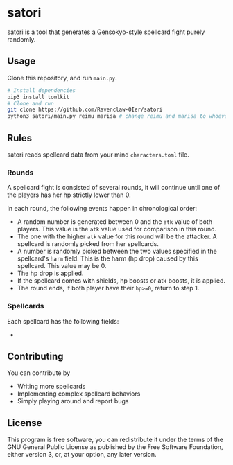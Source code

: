 # satori

satori is a tool that generates a Gensokyo-style spellcard fight purely randomly.

## Usage

Clone this repository, and run `main.py`.

```bash
# Install dependencies
pip3 install tomlkit
# Clone and run
git clone https://github.com/Ravenclaw-OIer/satori
python3 satori/main.py reimu marisa # change reimu and marisa to whoever you want
```


## Rules
satori reads spellcard data from ~~your mind~~ `characters.toml` file.


### Rounds

A spellcard fight is consisted of several rounds, it will continue until one of the players has her hp strictly lower than 0.

In each round, the following events happen in chronological order:

+ A random number is generated between 0 and the `atk` value of both players. This value is the `atk` value used for comparison in this round.
+ The one with the higher `atk` value for this round will be the attacker. A spellcard is randomly picked from her spellcards.
+ A number is randomly picked between the two values specified in the spellcard's `harm` field. This is the harm (hp drop) caused by this spellcard. This value may be 0.
+ The hp drop is applied.
+ If the spellcard comes with shields, hp boosts or atk boosts, it is applied.
+ The round ends, if both player have their `hp>=0`, return to step 1.

### Spellcards

Each spellcard has the following fields:

+ 


## Contributing

You can contribute by

- Writing more spellcards
- Implementing complex spellcard behaviors
- Simply playing around and report bugs

## License

This program is free software, you can redistribute it under the terms of the GNU General Public License as published by the Free Software Foundation, either version 3, or, at your option, any later version.

